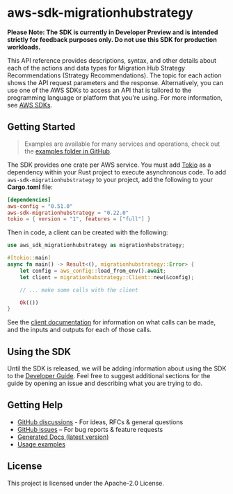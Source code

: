 # aws-sdk-migrationhubstrategy

**Please Note: The SDK is currently in Developer Preview and is intended strictly for
feedback purposes only. Do not use this SDK for production workloads.**

This API reference provides descriptions, syntax, and other details about each of the actions and data types for Migration Hub Strategy Recommendations (Strategy Recommendations). The topic for each action shows the API request parameters and the response. Alternatively, you can use one of the AWS SDKs to access an API that is tailored to the programming language or platform that you're using. For more information, see [AWS SDKs](http://aws.amazon.com/tools/#SDKs).

## Getting Started

> Examples are available for many services and operations, check out the
> [examples folder in GitHub](https://github.com/awslabs/aws-sdk-rust/tree/main/examples).

The SDK provides one crate per AWS service. You must add [Tokio](https://crates.io/crates/tokio)
as a dependency within your Rust project to execute asynchronous code. To add `aws-sdk-migrationhubstrategy` to
your project, add the following to your **Cargo.toml** file:

```toml
[dependencies]
aws-config = "0.51.0"
aws-sdk-migrationhubstrategy = "0.22.0"
tokio = { version = "1", features = ["full"] }
```

Then in code, a client can be created with the following:

```rust
use aws_sdk_migrationhubstrategy as migrationhubstrategy;

#[tokio::main]
async fn main() -> Result<(), migrationhubstrategy::Error> {
    let config = aws_config::load_from_env().await;
    let client = migrationhubstrategy::Client::new(&config);

    // ... make some calls with the client

    Ok(())
}
```

See the [client documentation](https://docs.rs/aws-sdk-migrationhubstrategy/latest/aws_sdk_migrationhubstrategy/client/struct.Client.html)
for information on what calls can be made, and the inputs and outputs for each of those calls.

## Using the SDK

Until the SDK is released, we will be adding information about using the SDK to the
[Developer Guide](https://docs.aws.amazon.com/sdk-for-rust/latest/dg/welcome.html). Feel free to suggest
additional sections for the guide by opening an issue and describing what you are trying to do.

## Getting Help

* [GitHub discussions](https://github.com/awslabs/aws-sdk-rust/discussions) - For ideas, RFCs & general questions
* [GitHub issues](https://github.com/awslabs/aws-sdk-rust/issues/new/choose) – For bug reports & feature requests
* [Generated Docs (latest version)](https://awslabs.github.io/aws-sdk-rust/)
* [Usage examples](https://github.com/awslabs/aws-sdk-rust/tree/main/examples)

## License

This project is licensed under the Apache-2.0 License.

